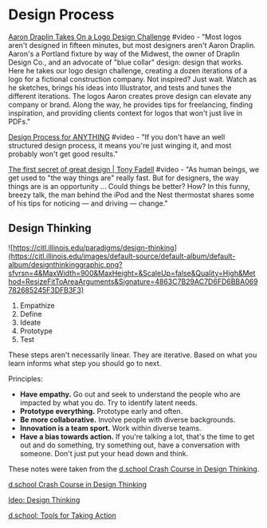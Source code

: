 # Design Process

[Aaron Draplin Takes On a Logo Design Challenge](https://www.youtube.com/watch?v=zOPA0NaeTBk) \#video - "Most logos aren't designed in fifteen minutes, but most designers aren't Aaron Draplin. Aaron's a Portland fixture by way of the Midwest, the owner of Draplin Design Co., and an advocate of "blue collar" design: design that works. Here he takes our logo design challenge, creating a dozen iterations of a logo for a fictional construction company. Not inspired? Just wait. Watch as he sketches, brings his ideas into Illustrator, and tests and tunes the different iterations. The logos Aaron creates prove design can elevate any company or brand. Along the way, he provides tips for freelancing, finding inspiration, and providing clients context for logos that won't just live in PDFs."

[Design Process for ANYTHING](https://www.youtube.com/watch?v=LHWnQOlX7Cw) \#video - "If you don't have an well structured design process, it means you're just winging it, and most probably won't get good results."

[The first secret of great design \| Tony Fadell](https://www.youtube.com/watch?v=9uOMectkCCs) \#video - "As human beings, we get used to "the way things are" really fast. But for designers, the way things are is an opportunity ... Could things be better? How? In this funny, breezy talk, the man behind the iPod and the Nest thermostat shares some of his tips for noticing — and driving — change."

## Design Thinking

![https://citl.illinois.edu/paradigms/design-thinking](https://citl.illinois.edu/images/default-source/default-album/default-album/designthinkinggraphic.png?sfvrsn=4&MaxWidth=900&MaxHeight=&ScaleUp=false&Quality=High&Method=ResizeFitToAreaArguments&Signature=4863C7B29AC7D6FD6BBA069782685245F3DFB3F3)

1. Empathize
2. Define
3. Ideate
4. Prototype
5. Test

These steps aren't necessarily linear. They are iterative. Based on what you learn informs what step you should go to next.

Principles:

* **Have empathy.** Go out and seek to understand the people who are impacted by what you do. Try to identify latent needs.
* **Prototype everything.** Prototype early and often.
* **Be more collaborative.** Involve people with diverse backgrounds.
* **Innovation is a team sport.** Work within diverse teams.
* **Have a bias towards action.** If you're talking a lot, that's the time to get out and do something, try something out, have a conversation with someone. Don't just put your head down and think.

These notes were taken from the [d.school Crash Course in Design Thinking](https://vimeo.com/204254753).

[d.school Crash Course in Design Thinking](https://vimeo.com/204254753)

[Ideo: Design Thinking](https://designthinking.ideo.com/)

[d.school: Tools for Taking Action](https://dschool.stanford.edu/resources)

